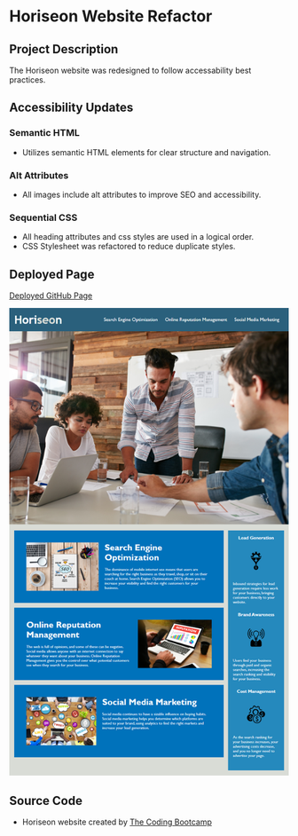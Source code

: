 # Horiseon Website Refactor

## Project Description

The Horiseon website was redesigned to follow accessability best practices.

## Accessibility Updates

### Semantic HTML

- Utilizes semantic HTML elements for clear structure and navigation.

### Alt Attributes

- All images include alt attributes to improve SEO and accessibility.

### Sequential CSS

- All heading attributes and css styles are used in a logical order.
- CSS Stylesheet was refactored to reduce duplicate styles.

## Deployed Page

[Deployed GitHub Page](https://lixiviate.github.io/C1-Horiseon-Refactor/)

![Deployed Example Screenshot](./assets/images/refactor-demo.png)

## Source Code

- Horiseon website created by [The Coding Bootcamp](https://github.com/coding-boot-camp/urban-octo-telegram)
